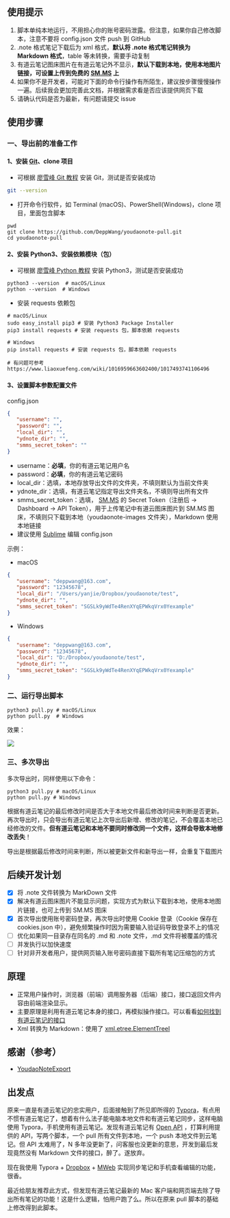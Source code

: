 ## 使用提示

1. 脚本单纯本地运行，不用担心你的账号密码泄露。但注意，如果你自己修改脚本，注意不要将 config.json 文件 push 到 GitHub
2. .note 格式笔记下载后为 xml 格式，**默认将 .note 格式笔记转换为 Markdown 格式**，table 等未转换，需要手动复制
3. 有道云笔记图床图片在有道云笔记外不显示，**默认下载到本地，使用本地图片链接，可设置上传到免费的 [SM.MS](https://sm.ms) 上**
4. 如果你不是开发者，可能对下面的命令行操作有所陌生，建议按步骤慢慢操作一遍。后续我会更加完善此文档，并根据需求看是否应该提供网页下载
6. 请确认代码是否为最新，有问题请提交 issue

## 使用步骤

<!--针对普通用户-->

### 一、导出前的准备工作

#### 1、安装  [Git](https://git-scm.com/downloads)、clone 项目

- 可根据 [廖雪峰 Git 教程](https://www.liaoxuefeng.com/wiki/896043488029600/896067074338496) 安装 Git，测试是否安装成功

```sh
git --version
```

- 打开命令行软件，如 Terminal (macOS)、PowerShell(Windows)，clone 项目，里面包含脚本

```shell
pwd
git clone https://github.com/DeppWang/youdaonote-pull.git
cd youdaonote-pull
```

#### 2、安装 Python3、安装依赖模块（包）

- 可根据 [廖雪峰 Python 教程](https://www.liaoxuefeng.com/wiki/1016959663602400/1016959856222624) 安装 Python3，测试是否安装成功

```shell
python3 --version  # macOS/Linux
python --version  # Windows
```

- 安装 requests 依赖包

```shell
# macOS/Linux
sudo easy_install pip3 # 安装 Python3 Package Installer
pip3 install requests # 安装 requests 包，脚本依赖 requests
```

```shell
# Windows
pip install requests # 安装 requests 包，脚本依赖 requests

# 有问题可参考 https://www.liaoxuefeng.com/wiki/1016959663602400/1017493741106496
```

#### 3、设置脚本参数配置文件

config.json

```json
{
   "username": "",
   "password": "",
   "local_dir": "",
   "ydnote_dir": "",
   "smms_secret_token": ""
}
```

* username：**必填**，你的有道云笔记用户名
* password：**必填**，你的有道云笔记密码
* local_dir：选填，本地存放导出文件的文件夹，不填则默认为当前文件夹
* ydnote_dir：选填，有道云笔记指定导出文件夹名，不填则导出所有文件
* smms_secret_token：选填， [SM.MS](https://sm.ms) 的 Secret Token（注册后 -> Dashboard -> API Token），用于上传笔记中有道云图床图片到 SM.MS 图床，不填则只下载到本地（youdaonote-images 文件夹），Markdown 使用本地链接
* 建议使用 [Sublime](https://www.sublimetext.com/3) 编辑 config.json

示例：

- macOS

```json
{
   "username": "deppwang@163.com",
   "password": "12345678",
   "local_dir": "/Users/yanjie/Dropbox/youdaonote/test",
   "ydnote_dir": "",
   "smms_secret_token": "SGSLk9yWdTe4RenXYqEPWkqVrx0Yexample"
}
```

- Windows

```json
{
   "username": "deppwang@163.com",
   "password": "12345678",
   "local_dir": "D:/Dropbox/youdaonote/test",
   "ydnote_dir": "",
   "smms_secret_token": "SGSLk9yWdTe4RenXYqEPWkqVrx0Yexample"
}
```

###  二、运行导出脚本

```shell
python3 pull.py # macOS/Linux
python pull.py  # Windows
```

效果：

![](https://deppwang.oss-cn-beijing.aliyuncs.com/blog/2020-06-09-130325.jpg)

<!--[](https://deppwang.oss-cn-beijing.aliyuncs.com/blog/2020-06-07-140101.jpg)-->

### 三、多次导出

多次导出时，同样使用以下命令：

```shell
python3 pull.py # macOS/Linux
python pull.py # Windows
```

根据有道云笔记的最后修改时间是否大于本地文件最后修改时间来判断是否更新。再次导出时，只会导出有道云笔记上次导出后新增、修改的笔记，不会覆盖本地已经修改的文件。**但有道云笔记和本地不要同时修改同一个文件，这样会导致本地修改丢失**！

导出是根据最后修改时间来判断，所以被更新文件和新导出一样，会重复下载图片

## 后续开发计划

- [x] 将 .note 文件转换为 MarkDown 文件
- [x] 解决有道云图床图片不能显示问题，实现方式为默认下载到本地，使用本地图片链接，也可上传到 SM.MS 图床
- [x] 首次导出使用账号密码登录，再次导出时使用 Cookie 登录（Cookie 保存在 cookies.json 中），避免频繁操作时因为需要输入验证码导致登录不上的情况
- [ ] 优化如果同一目录存在同名的 .md 和 .note 文件，.md 文件将被覆盖的情况
- [ ] 并发执行以加快速度
- [ ] 针对非开发者用户，提供网页输入账号密码直接下载所有笔记压缩包的方式

## 原理

- 正常用户操作时，浏览器（前端）调用服务器（后端）接口，接口返回文件内容由前端渲染显示。
- 主要原理是利用有道云笔记本身的接口，再模拟操作接口。可以看看[如何找到有道云笔记的接口](https://depp.wang/2020/06/11/how-to-find-the-api-of-a-website-eg-note-youdao-com)
- Xml 转换为 Markdown：使用了 [xml.etree.ElementTreeI](http://docs.python.org/3.7/library/xml.etree.elementtree.html)

## 感谢（参考）

- [YoudaoNoteExport](https://github.com/wesley2012/YoudaoNoteExport)

## 出发点

原来一直是有道云笔记的忠实用户，后面接触到了所见即所得的 [Typora](https://typora.io/)，有点用不惯有道云笔记了，想着有什么法子能电脑本地文件和有道云笔记同步，这样电脑使用 Typora，手机使用有道云笔记。发现有道云笔记有 [Open API](http://note.youdao.com/open/developguide.html) ，打算利用提供的 API，写两个脚本，一个 pull 所有文件到本地，一个 push 本地文件到云笔记。但 API 太难用了，N 多年没更新了，问客服也没更新的意思，开发到最后发现竟然没有 Markdown 文件的接口，醉了。遂放弃。

现在我使用 Typora + [Dropbox](https://www.dropbox.com/) + [MWeb](https://www.mweb.im/) 实现同步笔记和手机查看编辑的功能，很香。

最近给朋友推荐此方式，但发现有道云笔记最新的 Mac 客户端和网页端去除了导出所有笔记的功能！这是什么逻辑，怕用户跑了么。所以在原来 pull 脚本的基础上修改得到此脚本。
